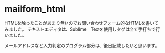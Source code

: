 mailform_html
=============
HTMLを触ったことがあまり無いのでお問い合わせフォーム的なHTMLを書いてみました。
テキストエディタは、Sublime　Textを使用しタグは全て手打ちで行いました。

メールアドレスなど入力判定のプログラム部分は、後日記載したいと思います。

